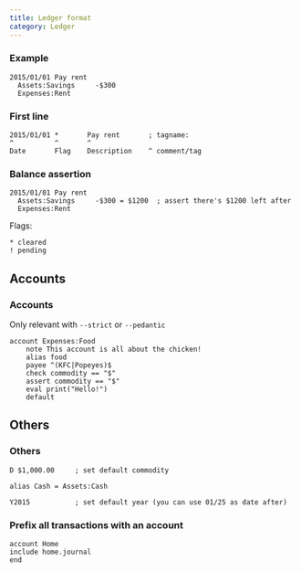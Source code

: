 ```yaml
---
title: Ledger format
category: Ledger
---
```


### Example
```
2015/01/01 Pay rent
  Assets:Savings     -$300
  Expenses:Rent
```

### First line

```
2015/01/01 *       Pay rent       ; tagname:
^          ^       ^
Date       Flag    Description    ^ comment/tag
```

### Balance assertion

```
2015/01/01 Pay rent
  Assets:Savings     -$300 = $1200  ; assert there's $1200 left after
  Expenses:Rent
```
Flags:

```
* cleared
! pending
```

## Accounts

### Accounts

Only relevant with `--strict` or `--pedantic`

```
account Expenses:Food
    note This account is all about the chicken!
    alias food
    payee ^(KFC|Popeyes)$
    check commodity == "$"
    assert commodity == "$"
    eval print("Hello!")
    default
```

## Others

### Others

```
D $1,000.00     ; set default commodity

alias Cash = Assets:Cash

Y2015           ; set default year (you can use 01/25 as date after)
```

### Prefix all transactions with an account

```
account Home
include home.journal
end
```
